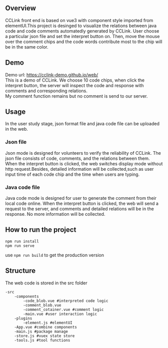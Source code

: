 ## Overview
CCLink front end is based on vue3 with component style imported from elementUI.This project is desinged to visualize the relations between java code and code comments automatedly generated by CCLink. 
User choose a particular json file and set the interpret button on. Then, move the mouse over the comment chips and the code words contribute most to the chip will be in the same color.

## Demo
Demo url: https://cclink-demo.github.io/web/  
This is a demo of CCLink. We choose 10 code chips, when click the interpret button, the server will inspect the code and response with comments and corresponding relations.  
My comment function remains but no comment is send to our server.


## Usage
In the user study stage, json format file and java code file can be uploaded in the web.

### Json file
Json mode is designed for volunteers to verify the reliability of CCLink. The json file consists of code, comments, and the relations between them. When the interpret button is clicked, the web switches display mode without http request.Besides, detailed information will be collected,such as user input time of each code chip and the time when users are typing.

### Java code file
Java code mode is designed for user to generate the comment from their local code online. When the interpret button is clicked, the web will send a request to the server, and comments and detailed relations will be in the response. No more information will be collected.
## How to run the project
```
npm run install
npm run serve
```
use `npm run build` to get the production version
## Structure
The web code is stored in the src folder
```
-src
    -components
        -code_blob.vue #interpreted code logic
        -comment_blob.vue
        -comment_cotainer.vue #comment logic
        -main.vue #user interaction logic
    -plugins
        -element.js #elementUI
    -App.vue #combine components
    -main.js #package manage
    -store.js #vuex state store
    -tools.js #tool functions

```

